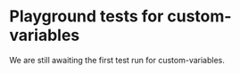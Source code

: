# Playground tests for custom-variables
We are still awaiting the first test run for custom-variables.
